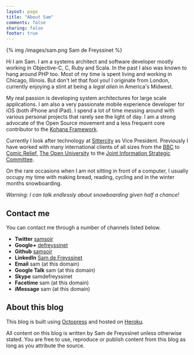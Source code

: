 ```yaml
---
layout: page
title: "About Sam"
comments: false
sharing: false
footer: true
---
```


{% img /images/sam.png Sam de Freyssinet %}

Hi I am Sam. I am a systems architect and software developer mostly working in Objective-C, C, Ruby and Scala. In the past I also was known to hang around PHP too. Most of my time is spent living and working in Chicago, Illinois. But don't let that fool you! I originate from London, currently enjoying a stint at being a *legal alien* in America's Midwest.

My real passion is developing system architectures for large scale applications. I am also a very passionate mobile experience developer for iOS (both iPhone and iPad). I spend a lot of time messing around with various personal projects that rarely see the light of day. I am a strong advocate of the Open Source movement and a less frequent core contributor to the [Kohana Framework](http://kohanaframework.org).

Currently I look after technology at [Sittercity](http://www.sittercity.com) as Vice President. Previously I have worked with many international clients of all sizes from the [BBC](http://www.bbc.co.uk) to [Comic Relief](http://www.comicrelief.com),  [The Open University](http://www.ou.ac.uk) to the [Joint Information Strategic Committee](http://www.jisc.ac.uk).

On the rare occasions when I am not sitting in front of a computer, I usually occupy my time with making bread, reading, cycling and in the winter months snowboarding.

*Warning: I can talk endlessly about snowboarding given half a chance!*

## Contact me

You can contact me through a number of channels listed below.

 * **Twitter** [samsoir](http://twitter.com/samsoir)
 * **Google+** [defreyssinet](https://plus.google.com/104779974973093166029)
 * **Github** [samsoir](http://github.com/samsoir)
 * **LinkedIn** [Sam de Freyssinet](http://www.linkedin.com/in/samdefreyssinet)
 * **Email** sam (at this domain)
 * **Google Talk** sam (at this domain)
 * **Skype** samdefreyssinet
 * **Facetime** sam (at this domain)
 * **iMessage** sam (at this domain)

## About this blog

This blog is built using [Octopress](http://octopress.org) and hosted on [Heroku](https://heroku.com/).

All content on this blog is written by Sam de Freyssinet unless otherwise stated. You are free to use, reproduce or publish content from this blog as long as you attribute the source.
